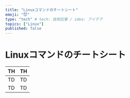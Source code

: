 ```yaml
---
title: "Linuxコマンドのチートシート"
emoji: "😈"
type: "tech" # tech: 技術記事 / idea: アイデア
topics: ["Linux"]
published: false
---
```


# Linuxコマンドのチートシート

|  TH  |  TH  |
| ---- | ---- |
|  TD  |  TD  |
|  TD  |  TD  |

